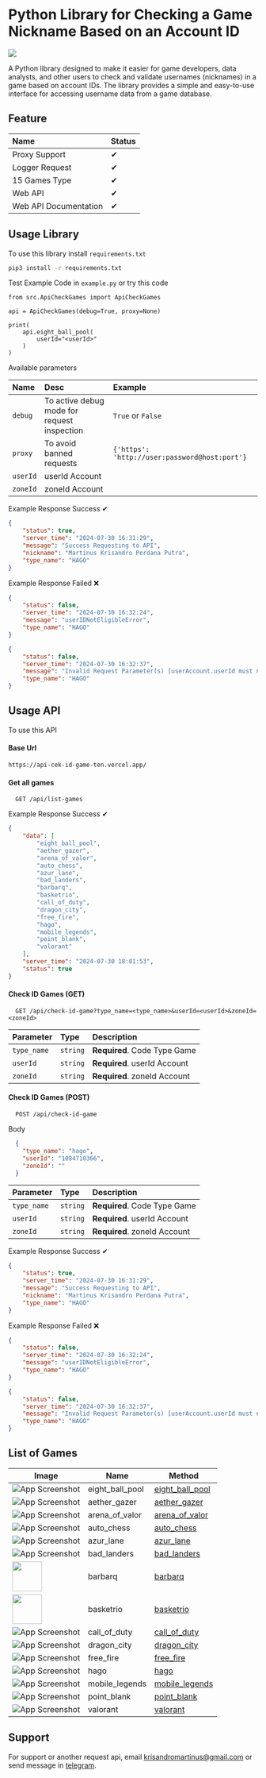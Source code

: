
# Python Library for Checking a Game Nickname Based on an Account ID
<img src="https://raw.githubusercontent.com/sandrocods/api-cek-id-game/master/assets/banner.png">

A Python library designed to make it easier for game developers, data analysts, and other users to check and validate usernames (nicknames) in a game based on account IDs. The library provides a simple and easy-to-use interface for accessing username data from a game database.



## Feature

| Name | Status     |
| :-------- | :------- |
| Proxy Support | ✔ |
| Logger Request | ✔ |
| 15 Games Type | ✔ |
| Web API | ✔ |
| Web API Documentation |  ✔ |




## Usage Library

To use this library install `requirements.txt`
```bash
pip3 install -r requirements.txt
```
Test Example Code in `example.py` or try this code 
```python3
from src.ApiCheckGames import ApiCheckGames

api = ApiCheckGames(debug=True, proxy=None)

print(
    api.eight_ball_pool(
        userId="<userId>"
    )
)
```
Available parameters

| Name | Desc     | Example |
| :-------- | :------- | :------- |
| `debug` | To active debug mode for request inspection | `True` or `False`|
| `proxy` | To avoid banned requests | `{'https': 'http://user:password@host:port'}`|
| `userId` | userId Account | |
| `zoneId` | zoneId Account | |


Example Response Success ✔
```json
{
    "status": true,
    "server_time": "2024-07-30 16:31:29",
    "message": "Success Requesting to API",
    "nickname": "Martinus Krisandro Perdana Putra",
    "type_name": "HAGO"
}
```

Example Response Failed ❌
```json
{
    "status": false,
    "server_time": "2024-07-30 16:32:24",
    "message": "userIDNotEligibleError",
    "type_name": "HAGO"
}
```

```json
{
    "status": false,
    "server_time": "2024-07-30 16:32:37",
    "message": "Invalid Request Parameter(s) [userAccount.userId must not be blank]",
    "type_name": "HAGO"
}
```

## Usage API

To use this API

#### Base Url

```http
https://api-cek-id-game-ten.vercel.app/
```

#### Get all games

```http
  GET /api/list-games
```
Example Response Success ✔
```json
{
	"data": [
		"eight_ball_pool",
		"aether_gazer",
		"arena_of_valor",
		"auto_chess",
		"azur_lane",
		"bad_landers",
		"barbarq",
		"basketrio",
		"call_of_duty",
		"dragon_city",
		"free_fire",
		"hago",
		"mobile_legends",
		"point_blank",
		"valorant"
	],
	"server_time": "2024-07-30 18:01:53",
	"status": true
}
```


#### Check ID Games (GET)

```http
  GET /api/check-id-game?type_name=<type_name>&userId=<userId>&zoneId=<zoneId>
```

| Parameter | Type     | Description                |
| :-------- | :------- | :------------------------- |
| `type_name` | `string` | **Required**. Code Type Game |
| `userId` | `string` | **Required**. userId Account |
| `zoneId` | `string` | **Required**. zoneId Account |

#### Check ID Games (POST)

```http
  POST /api/check-id-game
```

Body
```json
  {
 	"type_name": "hago",
 	"userId": "1084710366",
 	"zoneId": ""
  }
```

| Parameter | Type     | Description                |
| :-------- | :------- | :------------------------- |
| `type_name` | `string` | **Required**. Code Type Game |
| `userId` | `string` | **Required**. userId Account |
| `zoneId` | `string` | **Required**. zoneId Account |

Example Response Success ✔
```json
{
    "status": true,
    "server_time": "2024-07-30 16:31:29",
    "message": "Success Requesting to API",
    "nickname": "Martinus Krisandro Perdana Putra",
    "type_name": "HAGO"
}
```

Example Response Failed ❌
```json
{
    "status": false,
    "server_time": "2024-07-30 16:32:24",
    "message": "userIDNotEligibleError",
    "type_name": "HAGO"
}
```

```json
{
    "status": false,
    "server_time": "2024-07-30 16:32:37",
    "message": "Invalid Request Parameter(s) [userAccount.userId must not be blank]",
    "type_name": "HAGO"
}
```
## List of Games

|Image | Name             | Method                         |
| ----------------- | ----------------- | ---------------- |
![App Screenshot](https://raw.githubusercontent.com/sandrocods/api-cek-id-game/master/assets/8bp.webp)| eight_ball_pool | [eight_ball_pool](https://github.com/sandrocods/api-cek-id-game/blob/master/src/ApiCheckGames.py#L50)
![App Screenshot](https://raw.githubusercontent.com/sandrocods/api-cek-id-game/master/assets/aether_gazer.webp)| aether_gazer | [aether_gazer](https://github.com/sandrocods/api-cek-id-game/blob/master/src/ApiCheckGames.py#L101)
![App Screenshot](https://raw.githubusercontent.com/sandrocods/api-cek-id-game/master/assets/arena_of_valor.webp)| arena_of_valor | [arena_of_valor](https://github.com/sandrocods/api-cek-id-game/blob/master/src/ApiCheckGames.py#L158)
![App Screenshot](https://raw.githubusercontent.com/sandrocods/api-cek-id-game/master/assets/auto_chess.webp)| auto_chess | [auto_chess](https://github.com/sandrocods/api-cek-id-game/blob/master/src/ApiCheckGames.py#L210)
![App Screenshot](https://raw.githubusercontent.com/sandrocods/api-cek-id-game/master/assets/azur_lane.webp)| azur_lane | [azur_lane](https://github.com/sandrocods/api-cek-id-game/blob/master/src/ApiCheckGames.py#L261)
![App Screenshot](https://raw.githubusercontent.com/sandrocods/api-cek-id-game/master/assets/bad_landers.webp)| bad_landers | [bad_landers](https://github.com/sandrocods/api-cek-id-game/blob/master/src/ApiCheckGames.py#L331)
<img src="https://raw.githubusercontent.com/sandrocods/api-cek-id-game/master/assets/barbarq.jpg" width="60">| barbarq | [barbarq](https://github.com/sandrocods/api-cek-id-game/blob/master/src/ApiCheckGames.py#L396)
<img src="https://raw.githubusercontent.com/sandrocods/api-cek-id-game/master/assets/basketrio.jpg" width="60">| basketrio | [basketrio](https://github.com/sandrocods/api-cek-id-game/blob/master/src/ApiCheckGames.py#L447)
![App Screenshot](https://raw.githubusercontent.com/sandrocods/api-cek-id-game/master/assets/call_of_duty.webp)| call_of_duty | [call_of_duty](https://github.com/sandrocods/api-cek-id-game/blob/master/src/ApiCheckGames.py#L513)
![App Screenshot](https://raw.githubusercontent.com/sandrocods/api-cek-id-game/master/assets/dragon_city.webp)| dragon_city | [dragon_city](https://github.com/sandrocods/api-cek-id-game/blob/master/src/ApiCheckGames.py#L564)
![App Screenshot](https://raw.githubusercontent.com/sandrocods/api-cek-id-game/master/assets/free_fire.webp)| free_fire | [free_fire](https://github.com/sandrocods/api-cek-id-game/blob/master/src/ApiCheckGames.py#L615)
![App Screenshot](https://raw.githubusercontent.com/sandrocods/api-cek-id-game/master/assets/hago.webp)| hago | [hago](https://github.com/sandrocods/api-cek-id-game/blob/master/src/ApiCheckGames.py#L666)
![App Screenshot](https://raw.githubusercontent.com/sandrocods/api-cek-id-game/master/assets/mobile_legends.webp)| mobile_legends | [mobile_legends](https://github.com/sandrocods/api-cek-id-game/blob/master/src/ApiCheckGames.py#L717)
![App Screenshot](https://raw.githubusercontent.com/sandrocods/api-cek-id-game/master/assets/point_blank.webp)| point_blank | [point_blank](https://github.com/sandrocods/api-cek-id-game/blob/master/src/ApiCheckGames.py#L768)
![App Screenshot](https://raw.githubusercontent.com/sandrocods/api-cek-id-game/master/assets/valorant.webp)| valorant | [valorant](https://github.com/sandrocods/api-cek-id-game/blob/master/src/ApiCheckGames.py#L819)

## Support

For support or another request api, email krisandromartinus@gmail.com or send message in [telegram](https://t.me/sandroputraaa).

